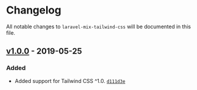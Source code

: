 # Changelog

All notable changes to `laravel-mix-tailwind-css` will be documented in this file.

## [v1.0.0] - 2019-05-25

### Added
- Added support for Tailwind CSS ^1.0. [`d111d3e`](https://github.com/mvdnbrk/laravel-mix-tailwindcss/d111d3eed6690912997e719e33e3ea45e44ad4ec)

[Unreleased]: https://github.com/mvdnbrk/laravel-mix-tailwindcss/compare/v1.0.0...HEAD
[v1.0.0]: https://github.com/mvdnbrk/laravel-mix-tailwindcss/compare/v0.1.0...v1.0.0
